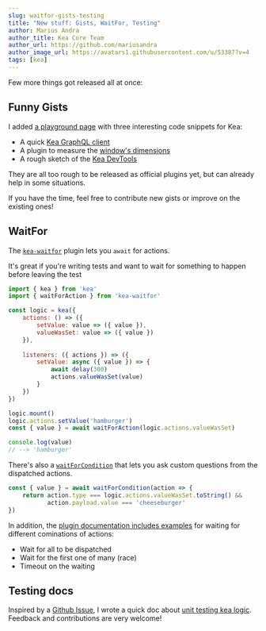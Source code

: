 ```yaml
---
slug: waitfor-gists-testing
title: "New stuff: Gists, WaitFor, Testing"
author: Marius Andra
author_title: Kea Core Team
author_url: https://github.com/mariusandra
author_image_url: https://avatars1.githubusercontent.com/u/53387?v=4
tags: [kea]
---
```


Few more things got released all at once:

## Funny Gists

I added [a playground page](https://v2.keajs.org/docs/playground/gists) with three interesting
code snippets for Kea:

- A quick [Kea GraphQL client](https://v2.keajs.org/docs/playground/gists#kea-graphql)
- A plugin to measure the [window's dimensions](https://v2.keajs.org/docs/playground/gists#kea-dimensions)
- A rough sketch of the [Kea DevTools](https://v2.keajs.org/docs/playground/gists#kea-devtools)

They are all too rough to be released as official plugins yet, but can already help
in some situations. 

If you have the time, feel free to contribute new gists or improve on the existing ones!

## WaitFor

The [`kea-waitfor`](https://v2.keajs.org/docs/plugins/waitfor) plugin lets you `await` for actions.

It's great if you're writing tests and want to wait for something to happen
before leaving the test

```javascript
import { kea } from 'kea'
import { waitForAction } from 'kea-waitfor'

const logic = kea({
    actions: () => ({
        setValue: value => ({ value }),
        valueWasSet: value => ({ value })
    }),
    
    listeners: ({ actions }) => ({
        setValue: async ({ value }) => {
            await delay(300)
            actions.valueWasSet(value)
        }
    })
})

logic.mount()
logic.actions.setValue('hamburger')
const { value } = await waitForAction(logic.actions.valueWasSet)

console.log(value) 
// --> 'hamburger'
```

There's also a [`waitForCondition`](https://v2.keajs.org/docs/plugins/waitfor#waitforcondition) that lets you ask custom questions from the dispatched
actions.

```javascript
const { value } = await waitForCondition(action => {
    return action.type === logic.actions.valueWasSet.toString() && 
           action.payload.value === 'cheeseburger'
})
```

In addition, the [plugin documentation includes examples](https://v2.keajs.org/docs/plugins/waitfor#wait-for-many-events) for waiting for different cominations of actions:
- Wait for all to be dispatched
- Wait for the first one of many (race)
- Timeout on the waiting

## Testing docs

Inspired by a [Github Issue](https://github.com/keajs/kea/issues/107), I wrote
a quick doc about [unit testing kea logic](https://v2.keajs.org/docs/guide/testing). Feedback and contributions are very welcome! 
